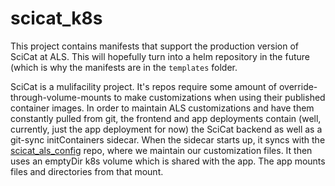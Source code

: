 # scicat_k8s
This project contains manifests that support the production version of SciCat at ALS. This will hopefully turn into a helm repository in the future (which is why the manifests are in the `templates` folder.

SciCat is a mulifacility project. It's repos require some amount of override-through-volume-mounts to make customizations when using their published container images. In order to maintain ALS customizations and have them constantly pulled from git, the frontend and app deployments contain (well, currently, just the app deployment for now) the SciCat backend as well as a git-sync initContainers sidecar. When the sidecar starts up, it syncs with the [scicat_als_config](https://github.com/als-computing/scicat_als_config.git) repo, where we maintain our customization files. It then uses an emptyDir k8s volume which is shared with the app. The app mounts files and directories from that mount.

